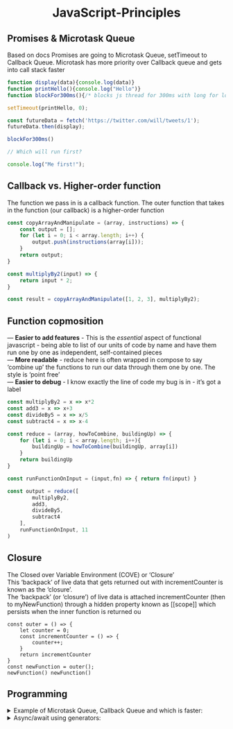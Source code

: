 <h1 align="center">JavaScript-Principles</p>

## Promises & Microtask Queue
Based on docs Promises are going to Microtask Queue, setTimeout to Callback Queue. Microtask has more priority over Callback queue and gets into call stack faster
```js
function display(data){console.log(data)}
function printHello(){console.log("Hello")}
function blockFor300ms(){/* blocks js thread for 300ms with long for loop */}

setTimeout(printHello, 0);

const futureData = fetch('https://twitter.com/will/tweets/1');
futureData.then(display);

blockFor300ms()

// Which will run first?

console.log("Me first!");
```

## Callback vs. Higher-order function
The function we pass in is a callback function. The outer function that takes in the function (our callback) is a higher-order function
```js
const copyArrayAndManipulate = (array, instructions) => {
	const output = [];
    for (let i = 0; i < array.length; i++) {
        output.push(instructions(array[i]));
    }
    return output;
}

const multiplyBy2(input) => {
    return input * 2;
}

const result = copyArrayAndManipulate([1, 2, 3], multiplyBy2);
```
## Function copmosition
— **Easier to add features** - This is the _essential_ aspect of functional javascript - being able to list of our units of code by name and have them run one by one as independent, self-contained pieces<br />
— **More readable** - reduce here is often wrapped in compose to say ‘combine up’ the functions to run our data through them one by one. The style is ‘point free’<br />
— **Easier to debug** - I know exactly the line of code my bug is in - it’s got a label
```js
const multiplyBy2 = x => x*2 
const add3 = x => x+3 
const divideBy5 = x => x/5
const subtract4 = x => x-4

const reduce = (array, howToCombine, buildingUp) => {
	for (let i = 0; i < array.length; i++){
		buildingUp = howToCombine(buildingUp, array[i])
	}
	return buildingUp
}

const runFunctionOnInput = (input,fn) => { return fn(input) }

const output = reduce([
		multiplyBy2,
		add3,
		divideBy5,
		subtract4
  	],
  	runFunctionOnInput, 11 
)
```

## Closure
The Closed over Variable Environment (COVE) or ‘Closure’<br>
This ‘backpack’ of live data that gets returned out with incrementCounter is known as the ‘closure’.<br>
The ‘backpack’ (or ‘closure’) of live data is attached incrementCounter (then to myNewFunction) through a hidden property known as [[scope]] which persists when the inner function is returned ou
```
const outer = () => {
    let counter = 0;
    const incrementCounter = () => {
        counter++;
    }
    return incrementCounter
}
const newFunction = outer();
newFunction() newFunction()
```

## Programming
<details>
<summary>Example of Microtask Queue, Callback Queue and which is faster:</summary>

```js
function display(data){console.log(data)}
function printHello(){console.log("Hello")}
function blockFor300ms(){/* blocks js thread for 300ms with long for loop */}

setTimeout(printHello, 0);

const futureData = fetch('https://twitter.com/will/tweets/1');
futureData.then(display);

blockFor300ms()

// Which will run first?

console.log("Me first!");
```
</details>

<details>
<summary>Async/await using generators:</summary>

```js
function doWhenDataReceived(value) {
    returnNextElement.next(value)
}

function* createFlow() {
    const data = yield fetch('http://twitter.com/will/tweets/1') console.log(data)
}

const returnNextElement = createFlow()
const futureData = returnNextElement.next()

futureData.then(doWhenDataReceived)
```
</details>
